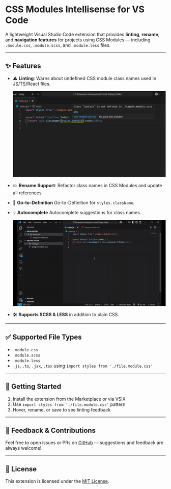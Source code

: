 # CSS Modules Intellisense for VS Code

A lightweight Visual Studio Code extension that provides **linting**, **rename**, and **navigation features** for projects using CSS Modules — including `.module.css`, `.module.scss`, and `.module.less` files.

---

## ✨ Features

- ⚠️ **Linting**: Warns about undefined CSS module class names used in JS/TS/React files.

  <img src="./assets/images/lintingExample.png" alt="Linting Example" title="Linting Example" width="800">

- ✏️ **Rename Support**: Refactor class names in CSS Modules and update all references.
- 🧭 **Go-to-Definition** Go-to-Definition for `styles.className`.
- 💡 **Autocomplete** Autocomplete suggestions for class names.

  <img src="./assets/images/autocompleteExample.gif" alt="Autocomplete Example" title="Autocomplete Example" width="800">

- 🛠️ **Supports SCSS & LESS** in addition to plain CSS.

---

## ✅ Supported File Types

- `.module.css`
- `.module.scss`
- `.module.less`
- `.js`, `.ts`, `.jsx`, `.tsx` using `import styles from './file.module.css'`

---

## 🚀 Getting Started

1. Install the extension from the Marketplace or via VSIX
2. Use `import styles from './file.module.css'` pattern
3. Hover, rename, or save to see linting feedback

---

## 📢 Feedback & Contributions

Feel free to open issues or PRs on [GitHub](https://github.com/Lokesh-Garg-22/CSS-Modules-IntelliSense) — suggestions and feedback are always welcome!

---

## 📄 License

This extension is licensed under the [MIT License](./LICENSE).
